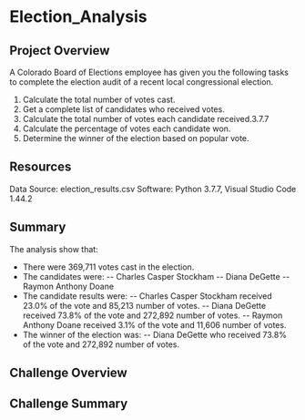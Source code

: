 # Election_Analysis
## Project Overview
A Colorado Board of Elections employee has given you the following tasks to complete the election audit of a recent local congressional election.

1. Calculate the total number of votes cast.
2. Get a complete list of candidates who received votes.
3. Calculate the total number of votes each candidate received.3.7.7
4. Calculate the percentage of votes each candidate won.
5. Determine the winner of the election based on popular vote.

## Resources
Data Source: election_results.csv
Software: Python 3.7.7, Visual Studio Code 1.44.2

## Summary
The analysis show that:
- There were 369,711 votes cast in the election.
- The candidates were:
  -- Charles Casper Stockham
  -- Diana DeGette
  -- Raymon Anthony Doane
- The candidate results were:
  -- Charles Casper Stockham received 23.0% of the vote and 85,213 number of votes. 
  -- Diana DeGette received 73.8% of the vote and 272,892 number of votes.
  -- Raymon Anthony Doane received 3.1% of the vote and 11,606 number of votes.
- The winner of the election was:
  -- Diana DeGette who received 73.8% of the vote and 272,892 number of votes.

## Challenge Overview

## Challenge Summary
